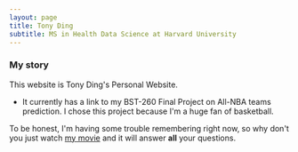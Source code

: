 ```yaml
---
layout: page
title: Tony Ding
subtitle: MS in Health Data Science at Harvard University
---
```


### My story

This website is Tony Ding's Personal Website.

- It currently has a link to my BST-260 Final Project on All-NBA teams prediction. I chose this project because I'm a huge fan of basketball.


To be honest, I'm having some trouble remembering right now, so why don't you just watch [my movie](https://en.wikipedia.org/wiki/The_Princess_Bride_%28film%29) and it will answer **all** your questions.
